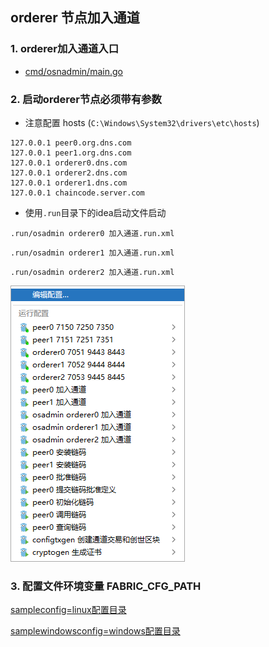 ## orderer 节点加入通道

### 1. orderer加入通道入口
- [cmd/osnadmin/main.go](../../cmd/osnadmin/main.go)

### 2. 启动orderer节点必须带有参数
- 注意配置 hosts (`C:\Windows\System32\drivers\etc\hosts`)
```shell
127.0.0.1 peer0.org.dns.com
127.0.0.1 peer1.org.dns.com
127.0.0.1 orderer0.dns.com
127.0.0.1 orderer2.dns.com
127.0.0.1 orderer1.dns.com
127.0.0.1 chaincode.server.com 
```

- 使用`.run`目录下的idea启动文件启动

`.run/osadmin orderer0 加入通道.run.xml`

`.run/osadmin orderer1 加入通道.run.xml`

`.run/osadmin orderer2 加入通道.run.xml`

![启动配置.png](img/启动配置.png)

### 3. 配置文件环境变量 FABRIC_CFG_PATH

[sampleconfig=linux配置目录](../../sampleconfig)

[samplewindowsconfig=windows配置目录](../../samplewindowsconfig)
